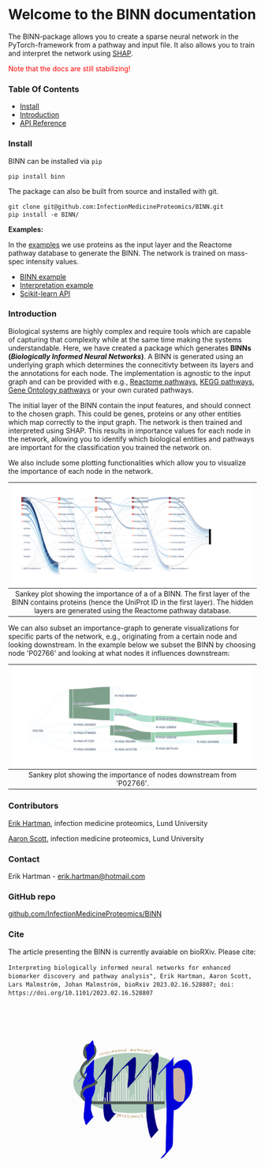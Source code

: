 # Welcome to the BINN documentation

The BINN-package allows you to create a sparse neural network in the PyTorch-framework from a pathway and input file. It also allows you to train and interpret the network using [SHAP](https://arxiv.org/abs/1705.07874).

<a style="color:red">Note that the docs are still stabilizing!</a>

### Table Of Contents

- [Install](#install)
- [Introduction](#introduction)
- [API Reference](reference.md)

### Install

BINN can be installed via `pip`

```
pip install binn
```

The package can also be built from source and installed with git.

```
git clone git@github.com:InfectionMedicineProteomics/BINN.git
pip install -e BINN/
```

**Examples:**

In the [examples](binn_example.ipynb) we use proteins as the input layer and the Reactome pathway database to generate the BINN. The network is trained on mass-spec intensity values.

- [BINN example](binn_example.ipynb)
- [Interpretation example](shap_example.ipynb)
- [Scikit-learn API](sklearn_api.ipynb)

### Introduction

Biological systems are highly complex and require tools which are capable of capturing that complexity while at the same time making the systems understandable. Here, we have created a package which generates **BINNs (_Biologically Informed Neural Networks_)**. A BINN is generated using an underlying graph which determines the connecitivty between its layers and the annotations for each node. The implementation is agnostic to the input graph and can be provided with e.g., [Reactome pathways](https://reactome.org/), [KEGG pathways](https://www.genome.jp/kegg/), [Gene Ontology pathways](http://geneontology.org/) or your own curated pathways.

The initial layer of the BINN contain the input features, and should connect to the chosen graph. This could be genes, proteins or any other entities which map correctly to the input graph. The network is then trained and interpreted using SHAP. This results in importance values for each node in the network, allowing you to identify which biological entities and pathways are important for the classification you trained the network on.

We also include some plotting functionalities which allow you to visualize the importance of each node in the network.

|                                                          <img src="img/complete_sankey.png" style="display:block;margin-left:auto;margin-right:auto;">                                                           |
| :--------------------------------------------------------------------------------------------------------------------------------------------------------------------------------------------------------------: |
| Sankey plot showing the importance of a of a BINN. The first layer of the BINN contains proteins (hence the UniProt ID in the first layer). The hidden layers are generated using the Reactome pathway database. |

We can also subset an importance-graph to generate visualizations for specific parts of the network, e.g., originating from a certain node and looking downstream. In the example below we subset the BINN by choosing node 'P02766' and looking at what nodes it influences downstream:

| <img src="img/subgraph_sankey.png" style="display:block;margin-left:auto;margin-right:auto;"> |
| :-------------------------------------------------------------------------------------------: |
|             Sankey plot showing the importance of nodes downstream from 'P02766'.             |

### Contributors

[Erik Hartman](https://orcid.org/0000-0001-9997-2405), infection medicine proteomics, Lund University

[Aaron Scott](https://orcid.org/0000-0002-2391-6914), infection medicine proteomics, Lund University

### Contact

Erik Hartman - erik.hartman@hotmail.com

### GitHub repo

[github.com/InfectionMedicineProteomics/BINN](https://github.com/InfectionMedicineProteomics/BINN)

### Cite

The article presenting the BINN is currently avaiable on bioRXiv. Please cite:

`Interpreting biologically informed neural networks for enhanced biomarker discovery and pathway analysis", Erik Hartman, Aaron Scott, Lars Malmström, Johan Malmström, bioRxiv 2023.02.16.528807; doi: https://doi.org/10.1101/2023.02.16.528807`

<br><br><br><br>
<img src="img/imp_logo.png" width="250" height="250" style="display:block;margin-left:auto;margin-right:auto;">
